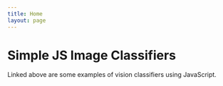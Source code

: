 ```yaml
---
title: Home
layout: page
---
```


# Simple JS Image Classifiers

Linked above are some examples of vision classifiers using JavaScript.
